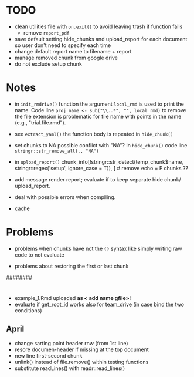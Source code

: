 # TODO

* clean utilities file with `on.exit()` to avoid leaving trash if function fails
  * remove `report_pdf`
* save default setting hide_chunks and upload_report for each document so user don't need to specify each time
* change default report name to filename + report
* manage removed chunk from google drive
* do not exclude setup chunk

# Notes

- in `init_rmdrive()` function the argument `local_rmd` is used to print the name. Code line `proj_name <- sub("\\..*", "", local_rmd)` to remove the file extension is problematic for file name with points in the name (e.g., "trial.file.rmd").

- see `extract_yaml()` the function body is repeated in `hide_chunk()`

- set chunks to NA possible conflict with "NA"? In `hide_chunk()` code line `stringr::str_remove_all(., "NA")`

- in `upload_report()` chunk_info[!stringr::str_detect(temp_chunk$name, stringr::regex('setup', ignore_case = T)), ] # remove echo = F chunks ??

- add message render report; evaluate if to keep separate hide chunk/ upload_report.

- deal with possible errors when compiling.

- cache

# Problems

- problems when chunks have not the `{}` syntax like simply writing raw code to not evaluate

- problems about restoring the first or last chunk



########


#

- example_1.Rmd uploaded **as < add name gfile>**!
- evaluate if get_root_id works also for team_drive (in case bind the two conditions)


## April 

- change sarting point header rnw (from 1st line)
- resore documen-header if missing at the top document
- new line first-second chunk
- unlink() instead of file.remove() within testing functions
- substitute readLines() with readr::read_lines()